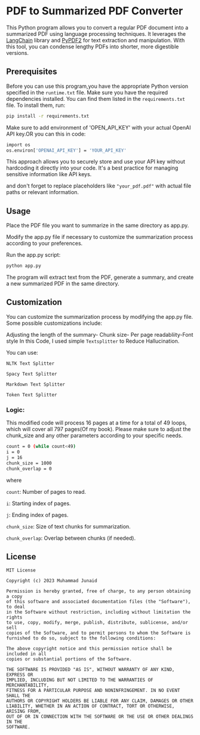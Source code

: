 # PDF to Summarized PDF Converter

This Python program allows you to convert a regular PDF document into a summarized PDF using language processing techniques. It leverages the [LangChain](https://python.langchain.com/docs/use_cases/summarization) library and [PyPDF2](https://pypi.org/project/PyPDF2) for text extraction and manipulation. With this tool, you can condense lengthy PDFs into shorter, more digestible versions.


## Prerequisites

Before you can use this program,you have the appropriate Python version specified in the `runtime.txt` file. Make sure you have the required dependencies installed. You can find them listed in the `requirements.txt` file. To install them, run:
```bash
pip install -r requirements.txt
```
Make sure to add environment of 'OPEN_API_KEY' with your actual OpenAI API key.OR you can this in code:
```bash
import os
os.environ['OPENAI_API_KEY'] = 'YOUR_API_KEY'
```
This approach allows you to securely store and use your API key without hardcoding it directly into your code. It's a best practice for managing sensitive information like API keys.

and don't forget to replace placeholders like `"your_pdf.pdf"` with actual file paths or relevant information.




## Usage
Place the PDF file you want to summarize in the same directory as app.py.

Modify the app.py file if necessary to customize the summarization process according to your preferences.

Run the app.py script:

```bash
python app.py
```
The program will extract text from the PDF, generate a summary, and create a new summarized PDF in the same directory.

## Customization
You can customize the summarization process by modifying the app.py file. Some possible customizations include:

Adjusting the length of the summary-
Chunk size-
Per page readabliity-Font style
In this Code, I used simple `Textsplitter` to Reduce Hallucination.

You can use:

`NLTK Text Splitter `

`Spacy Text Splitter`

`Markdown Text Splitter`

`Token Text Splitter`





### Logic:
This modified code will process 16 pages at a time for a total of 49 loops, which will cover all 797 pages(Of my book). Please make sure to adjust the chunk_size and any other parameters according to your specific needs.
```bash
count = 0 (while count<49)
i = 0
j = 16
chunk_size = 1000
chunk_overlap = 0
```
where


`count`: Number of pages to read.

`i`: Starting index of pages.

`j`: Ending index of pages.

`chunk_size`: Size of text chunks for summarization.

`chunk_overlap`: Overlap between chunks (if needed).

## License
```
MIT License

Copyright (c) 2023 Muhammad Junaid

Permission is hereby granted, free of charge, to any person obtaining a copy
of this software and associated documentation files (the "Software"), to deal
in the Software without restriction, including without limitation the rights
to use, copy, modify, merge, publish, distribute, sublicense, and/or sell
copies of the Software, and to permit persons to whom the Software is
furnished to do so, subject to the following conditions:

The above copyright notice and this permission notice shall be included in all
copies or substantial portions of the Software.

THE SOFTWARE IS PROVIDED "AS IS", WITHOUT WARRANTY OF ANY KIND, EXPRESS OR
IMPLIED, INCLUDING BUT NOT LIMITED TO THE WARRANTIES OF MERCHANTABILITY,
FITNESS FOR A PARTICULAR PURPOSE AND NONINFRINGEMENT. IN NO EVENT SHALL THE
AUTHORS OR COPYRIGHT HOLDERS BE LIABLE FOR ANY CLAIM, DAMAGES OR OTHER
LIABILITY, WHETHER IN AN ACTION OF CONTRACT, TORT OR OTHERWISE, ARISING FROM,
OUT OF OR IN CONNECTION WITH THE SOFTWARE OR THE USE OR OTHER DEALINGS IN THE
SOFTWARE.
```



